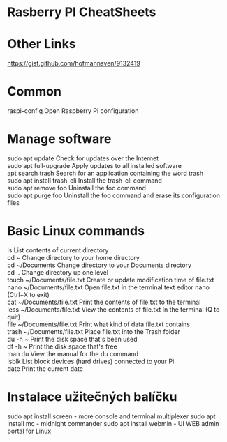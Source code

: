 # Rasberry PI CheatSheets


# Other Links
https://gist.github.com/hofmannsven/9132419

# Common 
raspi-config Open Raspberry Pi configuration

# Manage software
sudo apt update Check for updates over the Internet  
sudo apt full-upgrade Apply updates to all installed software  
apt search trash Search for an application containing the word trash  
sudo apt install trash-cli Install the trash-cli command  
sudo apt remove foo Uninstall the foo command  
sudo apt purge foo Uninstall the foo command and erase its configuration files  

# Basic Linux commands
ls List contents of current directory  
cd ~ Change directory to your home directory  
cd ~/Documents Change directory to your Documents directory  
cd .. Change directory up one level  
touch ~/Documents/file.txt Create or update modification time of file.txt  
nano ~/Documents/file.txt Open file.txt in the terminal text editor nano (Ctrl+X to exit)  
cat ~/Documents/file.txt Print the contents of file.txt to the terminal  
less ~/Documents/file.txt View the contents of file.txt In the terminal (Q to quit)  
file ~/Documents/file.txt Print what kind of data file.txt contains  
trash ~/Documents/file.txt Place file.txt into the Trash folder  
du -h ~ Print the disk space that's been used  
df -h ~ Print the disk space that's free  
man du View the manual for the du command  
lsblk List block devices (hard drives) connected to your Pi  
date Print the current date  



# Instalace užitečných balíčku
sudo apt install screen - more console and terminal multiplexer
sudo apt install mc - midnight commander
sudo apt install webmin - UI WEB admin portal for Linux



